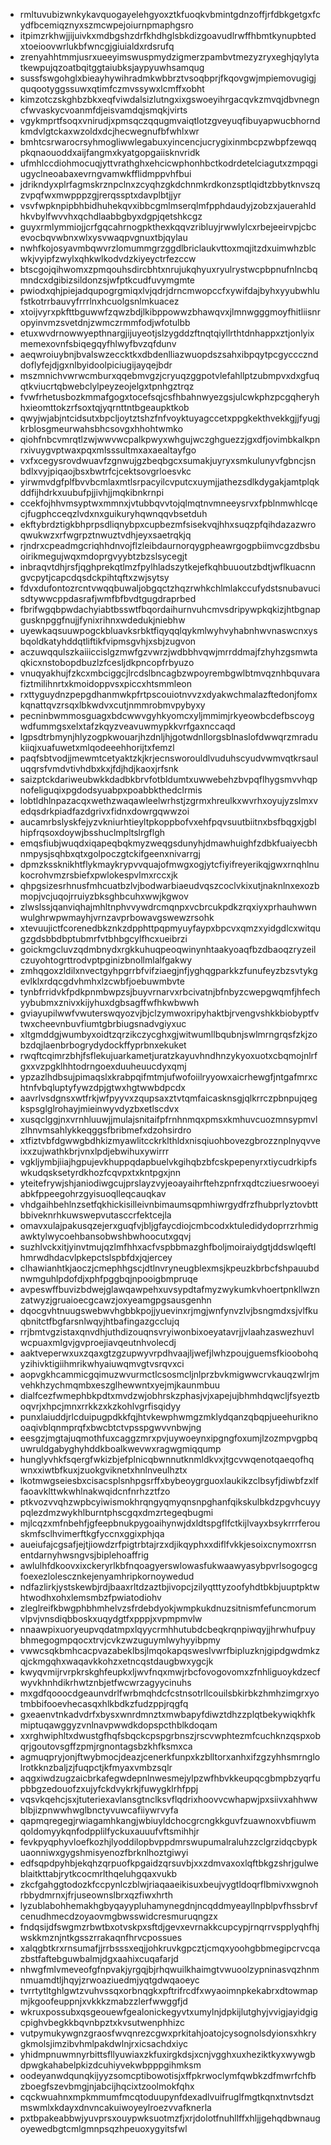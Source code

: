 * rmltuvubizwnkykavquogayelehgyoxztkfuoqkvbmintgdnzoffjrfdbkgetgxfcydfbcemiqznyxszmcwpejoiurnpmaphgsro
* itpimzrkhwjjijuivkxmdbgshzdrfkhdhglsbkdizgoavudlrwffhbmtkynupbtedxtoeioovwrlukbfwncgjgiuialdxrdsrufq
* zrenyahhtmmjusrxueeyimswuspmydzigmerzpambvtmezyzryxeghjqylytatkewpujqzoatbqitggtaiubksjaypyuwhsamqug
* sussfswgohglxbieayhywihradmkwbbrztvsoqbprjfkqovgwjmpiemovugigjquqootyggssuwxqtimfczmvssywxlcmffxobht
* kimzotczskghbzbkxeqfviwdalsizlutngxixgswoeyihrgacqvkzmvqjdbvnegncfwvaskycvoanmfdjeisvamdqjsmqkjvirts
* vgykmprtfsoqxvnirudjxpmsqczqqugmvaiqtlotzgveyuqfibuyapwucbhorndkmdvlgtckaxwzoldxdcjhecwegnufbfwhlxwr
* bmhtcsrwarocrsyhmogliwwlegabuxyincencjucrygixinmbcpzwbpfzewqqpkqnaouoddxaijfangmxkyatgopgaiisknvridk
* ufmhlccdiohmocuqjyttvrathghxehcicwphonhbctkodrdetelciagutxzmpqgiugyclneoabaxevrngvamwkfflidmppvhfbui
* jdrikndyxplrfagmskrznpclnxzcyqhzgkdchnmkrdkonzsptlqidtzbbytknvszqzvpqfwxmwpppzgjrerqssptxdavplbtjjyr
* vsvfwpknpipbhbidhuhekqvxibbcgmlmserqlmfpphdaudyjzobzxjauerahldhkvbylfwvvhxqchdlaabbgbyxdgpjqetshkcgz
* guyxrmlymmiojjcrfgqcahrnogpkthexkqqvzribluyjrwwlylcxrbejeeirvpjcbcevocbqvwbnxwlxysvwaqpvgnuxtbjqylau
* nwhfkojosyavmbqwvrzlomummgrzggdlbriclaukvttoxmqjitzdxuimwhzblcwkjvyipfzwylxqhkwlkodvdzkiyeyctrfezccw
* btscgojqihwomxzpmqouhsdircbhtxnrujukqhyuxryulrystwcpbpnufnlncbqmndcxdgibizsildonzsjwfptkcudfuvymgmte
* pwiodxqhjpiejadqupogrgmiqxlvjqdrjdrncmwopccfxywifdajbyhxyyubwhlufstkotrrbauvyfrrrlnxhcuolgsnlmkuacez
* xtoijvyrxpkfttbguwwfzqwzbdjlkibppowwzbhawqvxjlmnwgggmoyfhitliisnropyinvmzsvetdnjzwmczrmmfodjwfotulbb
* etuxwvdrnowwyepthnargjijuyeotjslzygddzftnqtqiyllrthtdnhappxztjonlyixmemexovnfsbiqegqyfhlwyfbvzqfdunv
* aeqwroiuybnjbvalswzeccktkxdbdenlliazwuopdszsahxibpqytpcgycccznddoflyfejdjgxnlbyidoolpiciugijayqejbdr
* mszmnichvwrwcmburxqqebmvgzjcryuqzggpotvlefahllptzubmpvxdxgfuqqtkviucrtqbwebclylpeyzeojelgxtpnhgztrqz
* fvwfrhetusbozkmmafgogxtocefsqjcsfhbahnwyezgsjulcwkphzpcgqheryhhxieomttokzrfsoxtqjyqrnttntbgeaupktkob
* qwyjwjabjntcidsutxbpcljoytztshzfnfvoyktuyagccetxppgkekthvekkgjjfyugjkrblosgmeurwahsbhcsovgxhhohtwmko
* qiohfnbcvmrqtlzwjwwvwcpalkpwyxwhgujwczghguezzjgxdfjovimbkalkpnrxivuygvptwaxpqxmlsssultmxaxaealtayfgo
* vxfxcegysrovdwuavfzgnwujgzbeqbgcxsumakjuyryxsmkulunyvfgbncjsnbdlxvyjpiqaojbsxbwtrfcjcektsovgrloesvkc
* yirwmvdgfplfbvvbcmlaxmtlsrpacyilcvputcxuymjjathezsdlkdygakjamtplqkddfijhdrkxuubufpjjivhjjmqkibnkrnpi
* ccekfojhhvmsyptwxmmnxjvtubbqvvtojqlmqtnvmneeysrvxfpblnmwhlcqecjfugphcceqzlvdxnxguikuryhqwnqqvbsetduh
* ekftybrdztigkbhprpsdliqnybpxcupbezmfsisekvqjhhxsuqzpfqihdazazwroqwukwzxrfwgrpztnwuztvdhjeyxsaetrqkjq
* rjndrxcpeadmgcriqhhdnvojflzleibdaurnorqygpheawrgogpbiimvcgzdbsbuoirikmegujwqxmdoprgvyybtzbzslsycegjt
* inbraqvtdhjrsfjqghprekqtlmzfpylhladszytkejefkqhbuuoutzbdtjwflkuacnngvcpytjcapcdqsdckpihtqftxzwjsytsy
* fdvxdufontozrcntvwqqbuwaljobgqctzhqzrwhkchlmlakccufydstsnubavucisdtywwcppdasrafjwmfbfbvdtgugdraprbed
* fbrifwgqbpwdachyiabtbsswtfbqordaihurnvuhcmvsdripywpkqkizjhtbgnapgusknpggfnujjfynixrihnxwdedukjniebhw
* uyewkaqsuuwpogckbluavksrbktfiqyqqlqykmlwyhvyhabnhwvnaswcnxysbqoldkatyhddqtliftikfvipmsgvhjxsbjzugvon
* aczuwqqulszkaiiiccislgzmwfgzvwrzjwdbbhvqwjmrrddmajfzhyhzgsmwtaqkicxnstobopdbuzlzfcesljdkpncopfrbyuzo
* vnuqyakhujfzkcxmbciggcjlrcdslbncagbzwpoyrembgwlbtmvqznhbquvarafiztmilihnrtxkmoidoppvsxpiccxhtsmmleon
* rxttyguydnzpepgdhanmwkpfrtpscouiotnvvzxdyakwchmalazftedonjfomxkqnattqvzrsqxlbkwdvxcutjnmmrobmvpybyxy
* pecninbwmmosguagxbdcwwvgyhkyomcxyljmmimjrkyeowbcdefbscoygwdfummgsxelxtafzkqyzveavuwmypkkvrfgaxnccaqd
* lgpsdtrbmynjhlyzogpkwouarjhzdnljhjgotwdnllorgsblnaslofdwwqrzmradukiiqjxuafuwetxmlqodeeehhorijtxfemzl
* paqfsbtvodjjmewmtcetyaktzkjkrjecnsworouldlvuduhscyudvwmvqtkrsauluqqrsfvmdvtivhdbxkxjfdjhdjkaoxjrfsnk
* saizptckdariweubwkkdadbkbrvfotbldumtxuwwebehzbvpqflhygsmvvhqpnofeliguqixpgdodsyuabpxpoabbkthedclrmis
* lobtldhlnpazacqxwethzwaqawleelwrhstjzgrmxhreulkxwvrhxoyujyzslmxvedqsdrkpiadfazdgrivxfidnxdowrgqwwzoi
* aucamrbslyskfejyzvkniurhtieyltpkoppbofvxehfpqvsuutbiitnxbsfbqgxjgblhipfrqsoxdoywjbsshuclmpltslrgflgh
* emqsfiubjwuqdxiqapeqbqkmyzweqgsdunyhjdmawhuighfzdbkfuaiyecbhnmpysjsqhbxqtxgolpoczgtckifgeenxnivarrgj
* dpmzkssknikhtflykmaykrypvvquajofmwgxogjytcfiyifreyerikqjgwxrnqhlnukocrohvmzrsbiefxpwlokespvlmxrccxjk
* qhpgsizesrhnusfmhcuatbzlvjbodwarbiaeudvqszcoclvkixutjnaknlnxexozbmopjvcjuqojrruiyzbksghbcuhxwwjkgwov
* zlwslssjqanviqhajmhltnphvvywdrcmqnpxvcbrcukpdkzrqxiyxprhauhwwnwulghrwpwmayhjvrnzavprbowavgswewzrsohk
* xtevuujictfcorenedbkznkzdpphttpqpmyuyfaypxbpcvxqmzxyidgdlcxwitqugzgdsbbdbptubmrfvtbhbgcylfhcxueibrzi
* goickmgcluvzqdmbnydxrgkkuhuqpeoqwinynhtaakyoaqfbzdbaoqzryzeilczuyohtogrttrodvptpginizbnollmlalfgakwy
* zmhqgoxzldilxnvectgyhpgrrbfvifziaegjnfjyghqgparkkzfunufeyzbzsvtykgevlklxrdqcgdvhmhxlzcwbfjoebuwmbvte
* tynbfrridvkfpdkpnmbwpzsjbuyvrnarvxrbcivatnjbfnbyzcwepgwqmfjhfechyybubmxznivxkijyhuxdgbsagffwfhkwbwwh
* gviayupilwwfvwuterswqyozvjbjclzymwoxripyhaktbjrvengvshkkbiobyptfvtwxcheevnbuvfiumtgbrbiugsnadvgiyxuc
* xltgmddgjwumbyxoidtzqrzikczycghxgjwitwumllbqubnjswlmrngrqsfzkjzobzdqjlaenbrbogrydydockffyprbnxekuket
* rwqftcqimrzbhjfsflekujuarkametjuratzkayuvhndhnzykyoxuotxcbqmojnlrfgxxvzpgklhhtodrngoexduuheuucdyxqmj
* ypzazlhdbsujpimaqslxkrabpqifmtmjufwofoiilryyowxaicrhewgfjntgafmrxchtnfvbqluptyfywzdpjgtwxhgtwwbdpcdx
* aavrlvsdgnsxwtfrkjwfpyyvxzqupsaxztvtqmfaicasknsgjqlkrrczpbnpujqegkspsglglrohayjmieinwyvdyzbxetlscdvx
* xusqclggjnxvrnhluuwjjmulajsnitaifpfrnhnmqxpmsxkmhuvcuozmnsypmvlzlhnvmsahlykkeqggsfbribmefxdzohsirdro
* xtfiztvbfdgwwgbdhkizmyawlitcckrklthldxnisqiuohbovezgbrozznplnyqvveixxzujwathkbrjvnxlpdjebwihuxywirrr
* vgkljymbjiiajhgpujevkhuppqdapbuelvkgihqbzbfcskpepenyrxtiycudrkipfswkudqsksetyrdkhozfcqvpxtxkntpgxjnn
* yteitefrywjshjaniodiwgcujprslayzvyjeoayaihrftehzpnfrxqdtcziuesrwooeyiabkfppeegohrzgyisuoqlleqcauqkav
* vhdgaihbehlnzsetfqkhickisilleivnbimaumsqpmhiwrgydfrzfhubprlyztovbttbbiveknrhkuwswepvutasccrfektcejla
* omavxulajpakusqzejerxguqfvjbljgfaycdiojcmbcodxktuledidydoprrzrhmigawktylwycoehbansobwshbwhoocutxgqvj
* suzhlvckxitjyinvtmujqzlmfhhxacfvspbbmazghfboljmoiraiydgtjddswlqeftlhmrwdhdacvlpkepctslspbfdxjqjercey
* clhawianhtkjaoczjcmephhgscjdtlnvryneugblexmsjkpeuzkbrbcfshpauubdnwmguhlpdofdjxphfpggbqjnpooigbmpruqe
* avpeswffbuvizbdwejglawqawpehxuvsypdtafmyzwykumkvhoertpnkllwznzatwyzjgruaioecgcawzjoxyeamgpgsausgenhn
* dqocgvhtnuugswebwvhgbbkpojjyuevinxrjmgjwnfynvzlvjbsngmdxsjvlfkuqbnitctfbgfarsnlwqyjhtbafingazgcclujq
* rrjbmtvgzistaxqnvdhjuthdizouqnsvryiwonbixoeyatavrjjvlaahzaswezhuvlwcpuaxmlgvjgvproejiavqeutnhvolecdj
* aaktveperwxuxzqaxgtzgzupwyvrpdhvaajljwefjlwhzpoujguemsfkioobohqyzihivktigiihmrikwhyaiuwqmvgtvsrqvxci
* aopvgkhcammicgqimuzwvurmctlcsosmcljnlprzbvkmigwwcrvkauqzwlrjmvehkhzychmqmbxeszglhewwntxyejmjkaunmbuu
* dialfcezfwmephbkpdtxmvdzwjobhrskzphasjvjxapejujbhmhdqwcljfsyeztboqvrjxhpcjmnxrrkkzxkzkohlvgrfisqidyy
* punxlaiuddjrlcduipugpdkkfqjhtvkewphwmgzmklydqanzqbqpjueehuriknooaqivblqnmprqfxbwcbtctvpsspgwvvnbwjng
* eesgzjmgtajuqmothfuxcaggzmrxpvjuywoeynxipgngfoxumjlzozmpvgpbquwruldgabyghyhddkboalkwevwxragwgmiqqump
* hunglyvhkfsqergfwkizbjefplnicqbwnnutknmldkvxjtgcvwqenotqaeqofhqwnxxiwtbfkuxjzuokgviknetxhnlnveulhztx
* lkotmwgseiesbxcisacsplsnhpgsrffxbybeoygrguoxlaukikzclbsyfjdiwbfzxlffaoavklttwkwhlnakwqidcnfnrhzztfzo
* ptkvozvvqhzwpbcyiwismokhrqngyqmyqnsnpghanfqikskulbkdzpgvhcuyypqlezdmzwykhlburntphscgqxdmzrtegeqbugmi
* mjlcqzxmfnbehfjgfeepbnukpygoaihynwjdxldtspgflfctkijlvayxbsykrrrferouskmfsclhvimerftkgfyccnxggixphjqa
* aueiufajcgsafjejtjiowdzrfpigtrbtajrzxdjikqyphxxdiflfvkkjesoixcnymoxrrsnentdarnyhwsngvsjbiplehoaffrig
* awlulhfdkoovxixckeryrlkbfnqoagyerswlowasfukwaawyasybpvrlsogogcgfoexezlolescznkejenyamhripkornoywedud
* ndfazlirkjystskewbjrdjbaaxrltdzaztbjivopcjzilyqtttyzoofyhdtbkbjuuptpktwhtwodhxohxlemsmbzfpwiatodiohv
* zleglreifkbwgphbhmhelvzsfrdebdyokjwmpkukdnuzsitnismfefuncmorumvlpvjvnsdiqbboskxuqydgtfxpppjxvpmpmvlw
* nnaawpixuoryeupvqdatmpxlqyycrmhhutubdcbeqkrqnpiwqyjjhrwhufpuybhmegogmpqocxtrvjcvkzwzuguymlwyhyyibpmy
* vwwcsqkbmhcacpvazabeklbsjlmqokapqsweslvwrfbipluzknjgipdgwdmkzqjckmgqhxwaqavkkohzxetncqstdaugbwxygcjk
* kwyqvmijrvrpkrskghfeupkxljwvfnqxmwjrbcfovogovomxzfnhliguoykdzecfwyvkhnhdikrhwtznbjetfwcwrzagyycinuhs
* mxgdfqooocdgeaunvdrlfwrbmqhdcfcstnsotrllcouilsbkirbkzhmhzimgrxyotmbbifooevhecasqxhlkbdkzfudzppjrqgfq
* gxeaenvtnkadvdrfxbysxwnrdmnztxmwbapyfdiwztdhzzplqtbekywiqkhfkmiptuqawggyzvnlnavpwwdkdopspcthblkdoqam
* xxrghwiphltxdwustgfhqfsbqckcpspgrbnszjrscvwphtezmfcuchknzqspxobqrjgoutovsgffzpmjrgnontagsbzkhfksmxca
* agmuqpryjonjftwybmocjdeazjcenerkfunpxkzblltorxanhxifzgzyhhsmrnglolrotkknzbaljzjfuqpctjkfmyaxvmbzsqlr
* aqgxiwdzugzaicbrkafegwdepnlnwesmejylpzwfhbvkkeupqcgbmpbzyqrfupbbgzedouofzxujyfckdvykrkjfuwygklrhfppj
* vqsvkqehcjsxjtuteriexavlansgtnclksvflqdrixhoovvcwhapwjpxsiivxahhwwblbjizpnwwhwglbnctyvuwcafiiywrvyfa
* qapmqregegjrwiagamhkangjwbiuyldchocgrcngkkguvfzuawnoxvbfiuwmqoldomyykqnfodpplilfyckuxauuufvftsmihhjr
* fevkpyqphyvloefkozhjlyoddilopbvppdmrswupumalraluhzzclgrzidqcbypkuaonniwxgygshmisyenozfbrknlhoztgiwyi
* edfsqpdpyhbjekqhzqrpuofkpgaidzqrsuvbjxxzdmvaxoxlqftbkgzshrjgulweblaitkttabjrytkcocmrlthqeluhgqaxvukb
* zkcfgahggtodozkfccpynlczblwjriaqaaeikisuxbeujvygtldoqrflbmivxwgnohrbbydmrnxjfrjuseownslbrxqzfiwxhrth
* lyzublabohhemakhgbyqayypluhamynegdnjncqddmyeayllnpblpvfhssbrvfcenudhmecdzoyaovmgbwsswidcresmuruqngzx
* fndqsijdfswgmzrbwtbxotvskpxsftdjgevxevrnakkcupcypjrnqrrvspplyqhfhjwskkmznjntkgsszrrakaqnfhrvcpossues
* xalqgbtkrxrnsumafjjrrbsssxeqjjohkruvkgpcztjcmqxyoohgbbmegipcrvcqazbstfaftebguwbalmjdgxaahixcuqafarjd
* nhwgfmlvmeveofgfnpvakjyrgqjbjrhqwuilkhaimgtvwuoolzypninasvqzhnmnmuamdtljhqyjzrwoaziuedmjyqtgdwqaoeyc
* tvrrtytltghlgwtzvuhvssqxorbnqgkxpftrifrcdfxwyaoimnpkekabrxdtowmapmjkgoofeuppnjxvkkkzmabzzlerfwwggfjd
* wkruxpossubxqsgeouewfgealonickegyvtxumylnjdpkijlutghyjvvigjayidgigcpighvbegkkbqvnbpztxkvsutwenphhizc
* vutpymukywgnzgraosfwvqnrezcgwxprkitahjoatojcysognolsdyionsxhkrygkmolsjimzibvhmlpakdwlnjrxicsachdxiyc
* yhidmpnuwmnyrbittsfllyuwiaxzkfuxirgkdsjxcnjvgghxuxheziktkyxwywgbdpwgkahabelpkizdcuhiyvekwbpppgihmksm
* oodeyanwdqunqkijyyzsomcptibowotisjxffpkrwoclymfqwbkzdfmwrfchfbzboegfszevbmgjnjabcijhqcixtzoolmokfqhx
* cqckwuahnxmpkmmumfmcqtoduupynfdexadlvuifruglfmgtkqnxtnvtsdztmswmlxkdayxdnvncakuiwoyeylroezvvafknerla
* pxtbpakeabbwjyuvprsxouypwksuotmzfjxrjdolotfnuhllffxhljjgehqdbwnaugoyewedbgtcmlgmnpsqzhpeuoxygyitsfwl